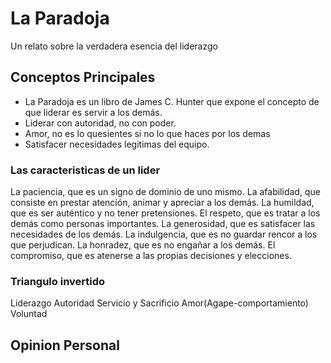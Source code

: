 # La Paradoja

Un relato sobre la verdadera esencia del liderazgo

## Conceptos Principales
 * La Paradoja es un libro de James C. Hunter que expone el concepto de que liderar es servir a los demás.
 * Liderar con autoridad, no con poder.
 * Amor, no es lo quesientes si no lo que haces por los demas
 * Satisfacer necesidades legitimas del equipo.

### Las caracteristicas de un lider
La paciencia, que es un signo de dominio de uno mismo.
La afabilidad, que consiste en prestar atención, animar y apreciar a los demás.
La humildad, que es ser auténtico y no tener pretensiones.
El respeto, que es tratar a los demás como personas importantes.
La generosidad, que es satisfacer las necesidades de los demás.
La indulgencia, que es no guardar rencor a los que perjudican.
La honradez, que es no engañar a los demás.
El compromiso, que es atenerse a las propias decisiones y elecciones.

### Triangulo invertido
Liderazgo
Autoridad
Servicio y Sacrificio
Amor(Agape-comportamiento)
Voluntad

## Opinion Personal
